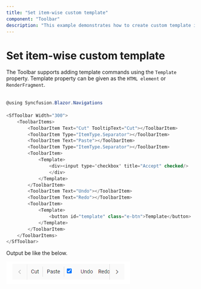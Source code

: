 ```yaml
---
title: "Set item-wise custom template"
component: "Toolbar"
description: "This example demonstrates how to create custom template into the Blazor Toolbar component items."
---
```


# Set item-wise custom template

The Toolbar supports adding template commands using the  `Template` property. Template property can be given as the `HTML element` or `RenderFragment`.

```csharp

@using Syncfusion.Blazor.Navigations

<SfToolbar Width="300">
    <ToolbarItems>
        <ToolbarItem Text="Cut" TooltipText="Cut"></ToolbarItem>
        <ToolbarItem Type="ItemType.Separator"></ToolbarItem>
        <ToolbarItem Text="Paste"></ToolbarItem>
        <ToolbarItem Type="ItemType.Separator"></ToolbarItem>
        <ToolbarItem>
            <Template>
                <div><input type='checkbox' title="Accept" checked/>
                </div>
            </Template>
        </ToolbarItem>
        <ToolbarItem Text="Undo"></ToolbarItem>
        <ToolbarItem Text="Redo"></ToolbarItem>
        <ToolbarItem>
            <Template>
                <button id="template" class="e-btn">Template</button>
            </Template>
        </ToolbarItem>
    </ToolbarItems>
</SfToolbar>

```

Output be like the below.

![Toolbar Item Custom Template](../images/toolbar_custom_template.png)